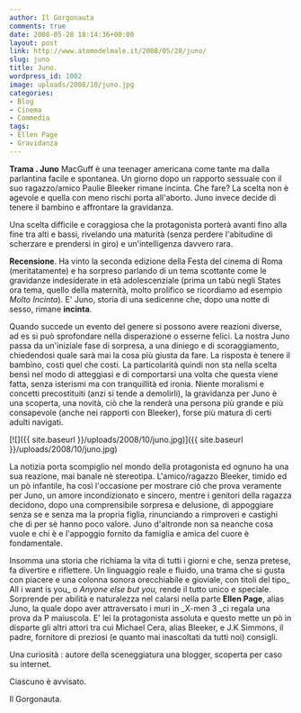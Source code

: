 ```yaml
---
author: Il Gorgonauta
comments: true
date: 2008-05-28 18:14:36+00:00
layout: post
link: http://www.atomodelmale.it/2008/05/28/juno/
slug: juno
title: Juno.
wordpress_id: 1002
image: uploads/2008/10/juno.jpg
categories:
- Blog
- Cinema
- Commedia
tags:
- Ellen Page
- Gravidanza
---
```


**Trama **.** Juno** MacGuff è una teenager americana come tante ma dalla parlantina facile e spontanea. Un giorno dopo un rapporto sessuale con il suo ragazzo/amico Paulie Bleeker rimane incinta. Che fare? La scelta non è agevole e quella con meno rischi porta all'aborto. Juno invece decide di tenere il bambino e affrontare la gravidanza.

Una scelta difficile e coraggiosa che la protagonista porterà avanti fino alla fine tra alti e bassi, rivelando una maturità (senza perdere l'abitudine di scherzare e prendersi in giro) e un'intelligenza davvero rara.

**Recensione**. Ha vinto la seconda edizione della Festa del cinema di Roma (meritatamente) e ha sorpreso parlando di un tema scottante come le gravidanze indesiderate in età adolescenziale (prima un tabù negli States ora tema, quello della maternità, molto prolifico se ricordiamo ad esempio _Molto Incinta_).  E' Juno, storia di una sedicenne che, dopo una notte di sesso, rimane **incinta**.

Quando succede un evento del genere si possono avere reazioni diverse, ad es si può sprofondare nella disperazione o esserne felici. La nostra Juno passa da un'iniziale fase di sorpresa, a una diniego e di scoraggiamento, chiedendosi quale sarà mai la cosa più giusta da fare. La risposta è tenere il bambino, costi quel che costi. La particolarità quindi non sta nella scelta bensì nel modo di atteggiasi e di comportarsi una volta che questa viene fatta, senza isterismi ma con tranquillità ed ironia. Niente moralismi e concetti precostituiti (anzi si tende a demolirli), la gravidanza per Juno è una scoperta, una novità, ciò che la renderà una persona più grande e più consapevole (anche nei rapporti con Bleeker), forse più matura di certi adulti navigati.

[![]({{ site.baseurl }}/uploads/2008/10/juno.jpg)]({{ site.baseurl }}/uploads/2008/10/juno.jpg)

La notizia porta scompiglio nel mondo della protagonista ed ognuno ha una sua reazione, mai banale nè stereotipa. L'amico/ragazzo Bleeker, timido ed un pò infantile, ha così l'occasione per mostrare ciò che prova veramente per Juno, un amore incondizionato e sincero, mentre i genitori della ragazza decidono, dopo una comprensibile sorpresa e delusione, di appoggiare senza se e senza ma la propria figlia, rinunciando a rimproveri e castighi che di per sè hanno poco valore. Juno d'altronde non sa neanche cosa vuole e chi è e l'appoggio fornito da famiglia e amica del cuore è fondamentale.

Insomma una storia che richiama la vita di tutti i giorni e che, senza pretese, fa divertire e riflettere. Un linguaggio reale e fluido, una trama che si gusta con piacere  e una colonna sonora orecchiabile e gioviale, con titoli del tipo_ All i want is you_ o _Anyone else but you,_ rende il tutto unico e speciale. Sorprende per abilità e naturalezza nel calarsi nella parte **Ellen Page**, alias Juno, la quale dopo aver attraversato i muri in _X-men 3 _ci regala una prova da P maiuscola. E' lei la protagonista assoluta e questo mette un pò in disparte gli altri attori tra cui Michael Cera, alias Bleeker, e J.K Simmons, il padre, fornitore di preziosi (e quanto mai inascoltati da tutti noi) consigli.

Una curiosità : autore della sceneggiatura una blogger, scoperta per caso su internet.

Ciascuno è avvisato.

Il Gorgonauta.
